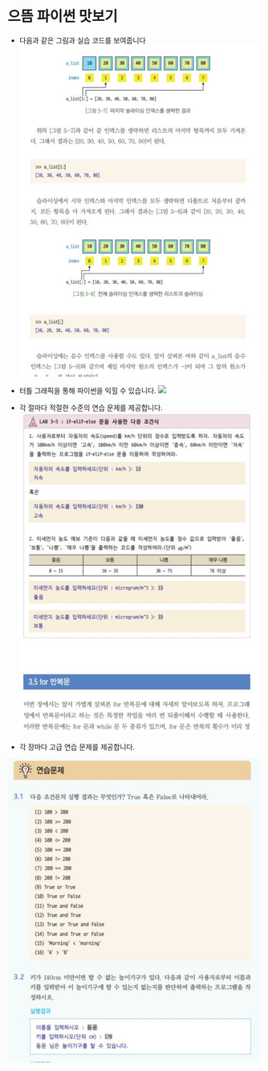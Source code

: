 # 으뜸 파이썬 맛보기

- 다음과 같은 그림과 실습 코드를 보여줍니다
![](github-image/list-ex.JPG)

- 터틀 그래픽을 통해 파이썬을 익힐 수 있습니다.
![](github-image/-ex.JPG)

- 각 절마다 적절한 수준의 연습 문제를 제공합니다.
![](github-image/lab-ex.JPG)

- 각 장마다 고급 연습 문제를 제공합니다.

![](github-image/exercise.JPG)
